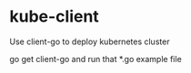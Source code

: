 # kube-client
Use client-go to deploy kubernetes cluster

go get client-go and run that *.go  example file
